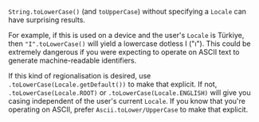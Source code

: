 `String.toLowerCase()` (and `toUpperCase`) without specifying a `Locale` can
have surprising results.

For example, if this is used on a device and the user's `Locale` is Türkiye,
then `"I".toLowerCase()` will yield a lowercase dotless I ("ı"). This could be
extremely dangerous if you were expecting to operate on ASCII text to generate
machine-readable identifiers.

If this kind of regionalisation is desired, use
`.toLowerCase(Locale.getDefault())` to make that explicit. If not,
`.toLowerCase(Locale.ROOT)` or `.toLowerCase(Locale.ENGLISH)` will give you
casing independent of the user's current `Locale`. If you know that you're
operating on ASCII, prefer `Ascii.toLower/UpperCase` to make that explicit.
